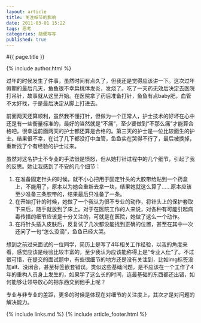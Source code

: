 ```yaml
---
layout: article
title: 关注细节的影响
date: 2011-03-01 15:22
tags: 思考
categories: 随便写写
published: true
---
```


#{{ page.title }}

{% include author.html %}

过年的时候发生了件事，虽然时间有点久了，但我还是觉得应该讲一下。这次过年假期的最后几天，鱼鱼很不幸扁桃体发炎，发烧了。吃了一天药无效后决定去医院打吊针，故事就从这里开始。在医院拿了药后准备打针，鱼鱼有点baby肥，血管不太好找，于是最后决定从脚上打进去。

前面两天还算顺利，虽然我不懂打针，但做为一个正常人，护士技术的好坏在心中还是有一些衡量标准的，最好的当然就是“不痛”，至少要做到“不那么痛”才能算合格吧。很幸运前面两天的护士都还算是合格的。第三天的护士是一位比较面生的护士。结果很不幸，在试了几下都没打中血管，鱼鱼实在哭得不行了，最后被换掉，重新找了个有经验的护士过来。

虽然对这名护士不专业的手法很是愤怒，但从她打针过程中的几个细节，引起了我的反思。她让我感到了不安的几个细节：

1. 在准备固定针头的时候，就不小心把用于固定针头的大胶带给贴到一个药盒上，不能用了，原本以为她会重新去拿一块，结果她就这么算了……原本应该至少准备三条胶带的，结果最后只准备了一条。
2. 在开始打针的时候，她做了一个我认为很不专业的动作，将针头上的保护套取下来后，随手就放到了床上。对于在医院工作的人来说，对各种有可能引起病毒传播的细节应该是十分关注的，可就是在医院，她做了这么一个动作。
3. 在将针头插入皮肤后，反复试了几次都没能找到正确的位置，甚至在其中一次还问了一句“怎么没滴”，鱼鱼已经大哭。

想到之前过来面试的一位同学，简历上是写了4年相关工作经验，以我的角度来看，感觉应该是经验比较丰富的，至少我认为应该能称得上是“专业人仕”了。不过很可惜，在提交的面试题中，有些很细节的地方还是没有关注到，比如img标签没加alt、没闭合，甚至标签嵌套错误。类似这些基础问题，是不应该在一个工作了4年的重构人员身上发生的，如果学了这么长的时间，连最基础的东西都还出错，如何能够让领导放心的把东西交到他手上呢？

专业与非专业的差距，更多的时候是体现在对细节的关注度上，其次才是对问题的解决能力。

{% include links.md %}
{% include article_footer.html %}
